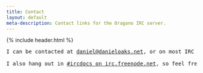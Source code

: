 ```yaml
---
title: Contact
layout: default
meta-description: Contact links for the Oragono IRC server.
---
```

{% include header.html %}

<pre>
I can be contacted at <a href="mailto:daniel@danieloaks.net">daniel@danieloaks.net</a>, or on most IRC networks as either dan- or dan_

I also hang out in <a href="ircs://irc.freenode.net:6697/#ircdocs">#ircdocs on irc.freenode.net</a>, so feel free to drop by.
</pre>